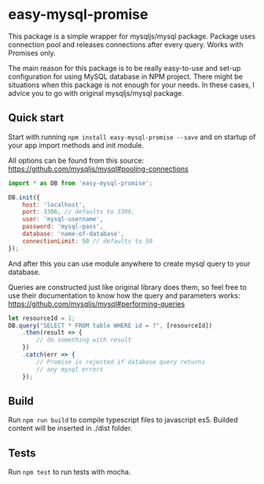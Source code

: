 # easy-mysql-promise
This package is a simple wrapper for mysqljs/mysql package. Package uses connection pool and releases connections after every query. Works with Promises only.

The main reason for this package is to be really easy-to-use and set-up configuration for using MySQL database in NPM project. There might be situations when this package is not enough for your needs. In these cases, I advice you to go with original mysqljs/mysql package.

## Quick start

Start with running `npm install easy-mysql-promise --save` and on startup of your app import methods and init module.

All options can be found from this source:
https://github.com/mysqljs/mysql#pooling-connections

```js
import * as DB from 'easy-mysql-promise';

DB.init({
    host: 'localhost',
    port: 3306, // defaults to 3306,
    user: 'mysql-username',
    password: 'mysql-pass',
    database: 'name-of-database',
    connectionLimit: 50 // defaults to 50
});
```

And after this you can use module anywhere to create mysql query to your database.

Queries are constructed just like original library does them, so feel free to use their documentation to know how the query and parameters works:
https://github.com/mysqljs/mysql#performing-queries

```js
let resourceId = 1;
DB.query("SELECT * FROM table WHERE id = ?", [resourceId])
    .then(result => {
        // do something with result
    })
    .catch(err => {
        // Promise is rejected if database query returns
        // any mysql errors
    });
```

## Build

Run `npm run build` to compile typescript files to javascript es5. Builded content will be inserted in ./dist folder.

## Tests

Run `npm test` to run tests with mocha.